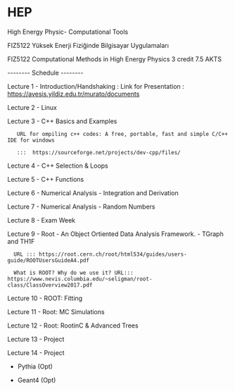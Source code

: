# HEP
High Energy Physic- Computational Tools

FIZ5122		Yüksek Enerji Fiziğinde Bilgisayar Uygulamaları

FIZ5122	  Computational Methods in High Energy Physics	          3 credit	7.5 AKTS		

-------- Schedule --------

Lecture 1 - Introduction/Handshaking : Link for Presentation : https://avesis.yildiz.edu.tr/murato/documents

Lecture 2 - Linux

Lecture 3 - C++ Basics and Examples
   
       URL for ompiling c++ codes: A free, portable, fast and simple C/C++ IDE for windows
       
       :::  https://sourceforge.net/projects/dev-cpp/files/

Lecture 4 - C++ Selection & Loops

Lecture 5 - C++ Functions

Lecture 6 - Numerical Analysis - Integration and Derivation

Lecture 7 - Numerical Analysis - Random Numbers

Lecture 8 - Exam Week

Lecture 9 -  Root - An Object Ortiented Data Analysis Framework. -  TGraph and TH1F
           
      URL ::: https://root.cern.ch/root/html534/guides/users-guide/ROOTUsersGuideA4.pdf

      What is ROOT? Why do we use it? URL::: https://www.nevis.columbia.edu/~seligman/root-class/ClassOverview2017.pdf

Lecture 10 - ROOT: Fitting

Lecture 11 - Root: MC Simulations

Lecture 12 - Root: RootinC & Advanced Trees

Lecture 13 -  Project

Lecture 14 -  Project


  *  Pythia (Opt)

  *  Geant4 (Opt)

